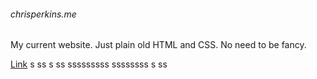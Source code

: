 ###### chrisperkins.me

My current website. Just plain old HTML and CSS. No need to be fancy.

[Link](http://www.chrisperkins.me)
s
ss
s
ss
sssssssss
ssssssss
s
ss

